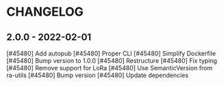 <!--
SPDX-FileCopyrightText: 2022 Magenta ApS <https://magenta.dk>
SPDX-License-Identifier: MPL-2.0
-->


CHANGELOG
=========

2.0.0 - 2022-02-01
------------------

[#45480] Add autopub
[#45480] Proper CLI
[#45480] Simplify Dockerfile
[#45480] Bump version to 1.0.0
[#45480] Restructure
[#45480] Fix typing
[#45480] Remove support for LoRa
[#45480] Use SemanticVersion from ra-utils
[#45480] Bump version
[#45480] Update dependencies
